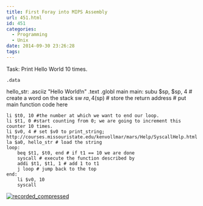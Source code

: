 ```yaml
---
title: First Foray into MIPS Assembly
url: 451.html
id: 451
categories:
  - Programming
  - Unix
date: 2014-09-30 23:26:28
tags:
---
```


Task: Print Hello World 10 times.

	.data
hello_str: .asciiz "Hello World!n"
	.text
	.globl main
main:
	subu $sp, $sp, 4 # create a word on the stack
	sw $ra, 4($sp) # store the return address
\# put main function code here

	li $t0, 10 #the number at which we want to end our loop.
	li $t1, 0 #start counting from 0; we are going to increment this counter 10 times.
	li $v0, 4 # set $v0 to print_string; http://courses.missouristate.edu/kenvollmar/mars/Help/SyscallHelp.html
	la $a0, hello_str # load the string
	loop:
		beq $t1, $t0, end # if t1 == 10 we are done
		syscall # execute the function described by
		addi $t1, $t1, 1 # add 1 to t1
		j loop # jump back to the top
	end:
		li $v0, 10
		syscall

[![recorded_compressed](/wp-content/uploads/2014/09/recorded_compressed1-300x214.gif)](/wp-content/uploads/2014/09/recorded_compressed1.gif)